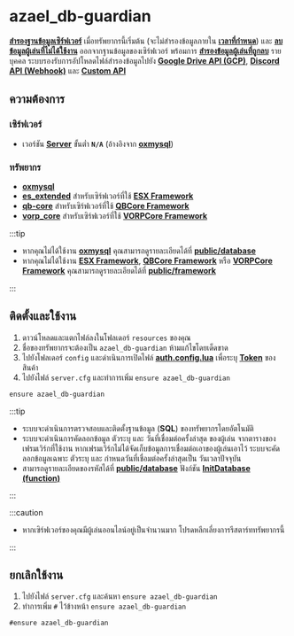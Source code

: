 # azael_db-guardian

[**สำรองฐานข้อมูลเซิร์ฟเวอร์**](./config/server#backupserverdataenable) เมื่อทรัพยากรนี้เริ่มต้น (จะไม่สำรองข้อมูลภายใน [**เวลาที่กำหนด**](./config/server#backupserverdatahourdist)) และ [**ลบข้อมูลผู้เล่นที่ไม่ได้ใช้งาน**](./config/server#autodeleteenable) ออกจากฐานข้อมูลของเซิร์ฟเวอร์ พร้อมการ [**สำรองข้อมูลผู้เล่นที่ถูกลบ**](./config/server#backupplayerdataenable) รายบุคคล ระบบรองรับการอัปโหลดไฟล์สำรองข้อมูลไปยัง [**Google Drive API (GCP)**](https://console.cloud.google.com/apis/library/drive.googleapis.com), [**Discord API (Webhook)**](https://discord.com/developers/docs/resources/webhook) และ [**Custom API**](./public/fileupload)

## ความต้องการ

### เซิร์ฟเวอร์

- เวอร์ชัน [**Server**](https://runtime.fivem.net/artifacts/fivem/build_server_windows/master) ขั้นต่ำ **`N/A`** (อ้างอิงจาก [**oxmysql**](https://github.com/overextended/oxmysql))

### ทรัพยากร

- [**oxmysql**](https://github.com/overextended/oxmysql)
- **[es_extended](https://github.com/esx-framework/esx_core/tree/main/%5Bcore%5D/es_extended)** สำหรับเซิร์ฟเวอร์ที่ใช้ **[ESX Framework](https://github.com/esx-framework)**
- **[qb-core](https://github.com/qbcore-framework/qb-core)** สำหรับเซิร์ฟเวอร์ที่ใช้ **[QBCore Framework](https://github.com/qbcore-framework)**
- **[vorp_core](https://github.com/VORPCORE/vorp-core-lua)** สำหรับเซิร์ฟเวอร์ที่ใช้ **[VORPCore Framework](https://github.com/VORPCORE)**

:::tip

- หากคุณไม่ได้ใช้งาน **[oxmysql](https://github.com/overextended/oxmysql)** คุณสามารถดูรายละเอียดได้ที่ **[public/database](./public/database)**
- หากคุณไม่ได้ใช้งาน **[ESX Framework](https://github.com/esx-framework)**, **[QBCore Framework](https://github.com/qbcore-framework)** หรือ **[VORPCore Framework](https://github.com/VORPCORE)** คุณสามารถดูรายละเอียดได้ที่ **[public/framework](./public/framework)**

:::

## ติดตั้งและใช้งาน

1. ดาวน์โหลดและแตกไฟล์ลงในโฟลเดอร์ `resources` ของคุณ
2. ชื่อของทรัพยากรจะต้องเป็น `azael_db-guardian` ห้ามแก้ไขโดยเด็ดขาด
3. ไปยังโฟลเดอร์ `config` และดำเนินการเปิดไฟล์ **[auth.config.lua](./config/auth.md)** เพื่อระบุ **[Token](./config/auth#token)** ของสินค้า
4. ไปยังไฟล์ `server.cfg` และทำการเพิ่ม `ensure azael_db-guardian`

```diff title="server.cfg"
ensure azael_db-guardian
```

:::tip

- ระบบจะดำเนินการตรวจสอบและติดตั้งฐานข้อมูล (**SQL**) ของทรัพยากรโดยอัตโนมัติ
- ระบบจะดำเนินการคัดลอกข้อมูล ตัวระบุ และ วันที่เชื่อมต่อครั้งล่าสุด ของผู้เล่น จากตารางของเฟรมเวิร์กที่ใช้งาน หากเฟรมเวิร์กไม่ได้จัดเก็บข้อมูลการเชื่อมต่อเอาของผู้เล่นเอาไว้ ระบบจะคัดลอกข้อมูลเฉพาะ ตัวระบุ และ กำหนดวันที่เชื่อมต่อครั้งล่าสุดเป็น วันเวลาปัจจุบัน
- สามารถดูรายละเอียดของรหัสได้ที่ **[public/database](./public/database)** ฟังก์ชัน **[InitDatabase (function)](./public/database#initdatabase-function)**

:::

:::caution

- หากเซิร์ฟเวอร์ของคุณมีผู้เล่นออนไลน์อยู่เป็นจำนวนมาก โปรดหลีกเลี่ยงการรีสตาร์ททรัพยากรนี้

:::

## ยกเลิกใช้งาน

1. ไปยังไฟล์ `server.cfg` และค้นหา `ensure azael_db-guardian`
2. ทำการเพิ่ม `#` ไว้ข้างหน้า `ensure azael_db-guardian`

```diff title="server.cfg"
#ensure azael_db-guardian
```
